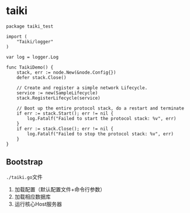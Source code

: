# taiki

```golang title="整个taiki应用的测试示例"
package taiki_test

import (
	"Taiki/logger"
)

var log = logger.Log

func TaikiDemo() {
	stack, err := node.New(&node.Config{})
	defer stack.Close()

	// Create and register a simple network Lifecycle.
	service := new(SampleLifecycle)
	stack.RegisterLifecycle(service)

	// Boot up the entire protocol stack, do a restart and terminate
	if err := stack.Start(); err != nil {
		log.Fatalf("Failed to start the protocol stack: %v", err)
	}
	if err := stack.Close(); err != nil {
		log.Fatalf("Failed to stop the protocol stack: %v", err)
	}
}

```

## Bootstrap

`./taiki.go`文件

1. 加载配置（默认配置文件+命令行参数）
2. 加载相应数据库
3. 运行核心Host服务器
